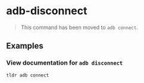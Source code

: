 # adb-disconnect

> This command has been moved to `adb connect`.

## Examples

### View documentation for `adb disconnect`

```bash
tldr adb connect
```
